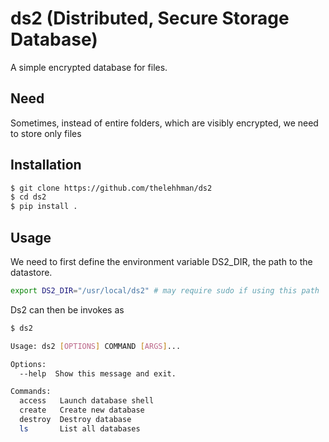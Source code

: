 # ds2 (Distributed, Secure Storage Database)

A simple encrypted database for files.

## Need
Sometimes, instead of entire folders, which are visibly encrypted, we need to store only files

## Installation

```sh
$ git clone https://github.com/thelehhman/ds2
$ cd ds2
$ pip install .
```

## Usage

We need to first define the environment variable DS2_DIR, the path to the datastore.

```sh
export DS2_DIR="/usr/local/ds2" # may require sudo if using this path
```

Ds2 can then be invokes as

```sh
$ ds2

Usage: ds2 [OPTIONS] COMMAND [ARGS]...

Options:
  --help  Show this message and exit.

Commands:
  access   Launch database shell
  create   Create new database
  destroy  Destroy database
  ls       List all databases
```